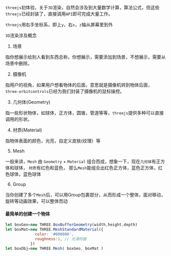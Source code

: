 `threejs`初体验，关于`3D`渲染，自然会涉及到大量数学计算，算法公式，但这些`threejs`已经封装了，直接调用`API`即可完成大量工作。

`threejs`用右手坐标系，即上`y`，右`x`，`z`轴从屏幕里到外

`3D`渲染涉及概念

1. 场景

指你想展示给别人看到东西总称，你想展示，需要添加到场景，不想展示，需要从场景中删除。

2. 摄像机

指用户的视角，如果用户想看物体的后面，意思就是摄像机转到物体后面，`three-orbitcontrols`已经为我们封装了摄像机的鼠标操控。

3. 几何体(Geometry)

指一些形状物体，如球体，正方体，圆锥，管道等等，`threejs`提供多种可以直接调用的形状。

4. 材质(Material)

指物体表面的颜色，光亮，自定义皮肤(纹理）等

5. Mesh

一般来讲，`Mesh` 由 `Geometry` + `Material` 组合而成，想象一下，现在`几何体`有正方体和球体， `材质`有红色和蓝色，
那么`Mesh`能组合出红色正方体，蓝色正方体，红色球体，蓝色球体

6. Group

当你创建了多个`Mesh`后，可以用Group包裹部分，从而形成一个整体，面对移动，旋转等动画效果，可以整体而动


#### 最简单的创建一个物体

```js
let boxGeo=new THREE.BoxBufferGeometry(width,height,depth)
let boxMat=new THREE.MeshStandardMaterial({
             color: '#000000',
             roughness:1, // 光滑的面
           })
let boxObj=new THREE.Mesh( boxGeo, boxMat )
```








